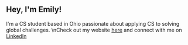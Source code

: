## Hey, I'm Emily!


I'm a CS student based in Ohio passionate about applying CS to solving global challenges.
\nCheck out my website [here](https://emily202777.github.io/main-site/) and connect with me on [LinkedIn](https://www.linkedin.com/in/emily-ahmad-26345a309/)
